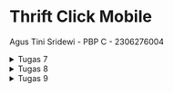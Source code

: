 # Thrift Click Mobile
Agus Tini Sridewi - PBP C - 2306276004
<details>
<summary>Tugas 7</summary>

## Jelaskan apa yang dimaksud dengan stateless widget dan stateful widget, dan jelaskan perbedaan dari keduanya.
**Stateless widget** adalah jenis widget yang tidak memiliki status internal yang bisa berubah setelah pertama kali dirender. Artinya, tampilan dan perilaku dari widget ini tetap konstan selama aplikasi berjalan, tanpa dipengaruhi oleh interaksi pengguna atau perubahan data. Karena, sifatnya yang statis, `stateless widget` sangat cocok digunakan untuk elemen yang hanya perlu ditampilkan satu kali dan tidak akan berubah. Contohnya seperti `Text`, `Icon`, `Image`, `Container`, yang tidak interaktif dan tidak memerlukan pembaruan tampilan.
**Stateful Widget** adalah jenis widget yang memiliki state atau keadaan yang dapat berubah seiring waktu. Karena status internalnya yang dapat berubah, widget ini biasanya digunakan untuk elemen yang dinamis, misalnya tombol yang bisa mengubah warna atau elemen UI yang responsif terhadap input pengguna. Widget ini dapat diperbaharui kapan saja jika statusnya berubah dengan `setState()`. Conthnya seperti `Checkbox`, `Slider`, `TextField`, dan lain-lain.

## Sebutkan widget apa saja yang kamu gunakan pada proyek ini dan jelaskan fungsinya.
Pada proyek ini, saya menggunakan beberapa widget utama dengan fungsi-fungsi berikut:
1. **Text**: Menampilkan teks pada layar. Widget ini digunakan untuk menyampaikan informasi atau sebagai label dari komponen lain.
2. **Icon**: Menampilkan ikon yang memberikan visualisasi tambahan atau simbol yang memudahkan pengguna memahami fungsi tertentu pada aplikasi.
3. **Column**: Mengatur tata letak komponen secara vertikal. Widget ini memungkinkan saya menyusun beberapa widget di atas dan di bawah satu sama lain.
4. **Row**: Mengatur tata letak komponen secara horizontal, sehingga widget yang berada di dalamnya tersusun dari kiri ke kanan.
Dalam proyek ini, digunakan untuk membuat tiga tombol (Lihat Daftar Produk, Tambah Produk, dan Logout) yang dapat merespon interaksi pengguna.
5. **SnackBar** : Menampilkan pesan singkat sementara di bagian bawah layar untuk menginformasikan sesuatu kepada pengguna. Dalam proyek ini, Snackbar muncul saat tombol ditekan, memberikan notifikasi seperti `Kamu telah menekan tombol Lihat Daftar Produk`.
6. **SizedBox** : Menyediakan ruang kosong di antara widget. Dalam proyek ini, `SizedBox` digunakan untuk memberi jarak vertikal antara komponen, seperti antara teks sambutan dan grid item.
7. **Padding** : Menambahkan ruang di sekitar widget untuk tata letak yang lebih rapi dan enak dilihat. Digunakan untuk mengatur jarak di sekitar `GridView`, `Text`, dan `Card`
8. **Center** : Menempatkan widget di tengah layar. `Center` digunakan untuk membuat teks dan tombol berada di tengah halaman, meningkatkan keterbacaan dan estetika tampilan.
9. **InkWell** : Memberikan efek _ripple_ saat widget ditekan dan mengatur aksi ketika ditekan. Di proyek ini, `InkWell` membungkus `ItemCard` sehingga kartu produk bereaksi saat pengguna mengetuknya dan menampilkan pesan `SnackBar`.
10. **GridView** : Membuat tampilan grid dengan sejumlah kolom dan baris yang ditentukan. `GridView.count` digunakan di sini untuk menampilkan tombol-tombol (seperti `Lihat Daftar Produk`, `Tambah Produk`, dan `Logout`) dalam grid tiga kolom.
11. **Card** : Memberikan tampilan kotak dengan bayangan untuk membungkus elemen UI, biasanya untuk menyusun informasi penting dalam bentuk kartu. `Card` di proyek ini digunakan untuk menampilkan informasi seperti NPM, nama, dan kelas.
**MaterialApp** : Root widget aplikasi Flutter kita yang menyediakan konfigurasi tema, pengaturan routing, dan beberapa fitur lain. Dalam proyek kali ini, `MaterialApp` mengatur judul aplikasi dan tema dasar untuk keseluruhan tampilan aplikasi.
12. **Scaffold** : Menyediakan struktur halaman dasar dengan `AppBar` pada bagian atas aplikasi, `body` sebagai wadah konten, dan komponen dasar lainnya. Dalam aplikasi ini, `Scaffold` digunakan untuk membuat kerangka utama setiap halaman, termasuk halaman beranda dengan tombol-tombol interaktif.
13. **AppBar** : Merupakan bilah judul yang ditempatkan di bagian atas layar, biasanya digunakan untuk menampilkan judul halaman atau tombol navigasi. Pada aplikasi ini, `AppBar` digunakan untuk menampilkan judul aplikasi.

Di proyek ini juga terdapat widget custom seperti `InfoCard`, `ItemHomepage`, dan `ItemCard`

## Apa fungsi dari setState()? Jelaskan variabel apa saja yang dapat terdampak dengan fungsi tersebut.
Dalam Flutter, fungsi setState() digunakan khusus pada StatefulWidget untuk memberi tahu bahwa ada perubahan pada data atau status widget, sehingga tampilan (UI) perlu diperbarui. Saat setState() dijalankan, Flutter akan memproses ulang fungsi build dari widget tersebut, yang memungkinkan tampilan menyesuaikan perubahan data secara langsung di layar. Dengan cara ini, aplikasi dapat merespons dengan cepat terhadap perubahan data atau interaksi pengguna.

Variabel-variabel yang terdampak oleh setState() adalah yang mengalami perubahan nilai dan didefinisikan dalam kelas State dari StatefulWidget. Misalnya, dalam proyek mental_health_tracker saat pertama kali dibuat, terdapat variabel counter, yang nilainya meningkat tiap kali tombol ditekan. Dalam kasus ini, setState() dipanggil setiap kali nilai counter berubah, sehingga UI selalu menampilkan angka terbaru. Contoh lain adalah String username = '' yang diperbarui seiring pengguna mengetik pada formulir, atau List<String> items = [] untuk daftar produk yang dapat diperbarui saat item ditambah atau dihapus.

Di proyek ini, tidak ada variabel yang dipengaruhi oleh setState() karena semua widget bersifat stateless. Namun, jika di masa mendatang ada fitur yang membutuhkan pembaruan tampilan saat data berubah, kita mungkin akan mempertimbangkan untuk menambahkan StatefulWidget, sehingga fungsi setState() dapat digunakan untuk menampilkan perubahan data pada UI.

## Jelaskan perbedaan antara const dengan final.
**const** digunakan untuk nilai yang bersifat konstan pada waktu kompilasi. Artinya, nilai tersebut harus sudah diketahui dan tidak boleh berubah selama eksekusi aplikasi. Contoh, const digunakan untuk widget atau nilai yang tidak akan pernah berubah.

**final** digunakan untuk nilai yang tetap setelah diberikan, tetapi nilainya dapat diketahui saat runtime, bukan hanya saat kompilasi. Contoh, objek yang diambil dari API bisa menggunakan final karena nilai tersebut akan tetap setelah diinisialisasi, namun diperoleh saat runtime.

## Jelaskan bagaimana cara kamu mengimplementasikan checklist-checklist di atas.
1. **Membuat Flutter Project dengan nama **azka_vogue** untuk mobile**
   ```dart
   flutter create azka_vogue
   ```
   
2. **Masuk ke direktori Flutter Project**
   ```dart
    cd azka_vogue
   ```
   
3.  **Membuat file baru bernama `menu.dart` pada direktori `azka_vogue/lib`**
   - Pada langkah ini, di dalam direktori `azka_vogue/lib` akan berisi 2 file, `main.dart` yang berfungsi sebagai layout utama aplikasi, dan `menu.dart` yang digunakan untuk menyimpan dan mengelola data menu yang akan ditampilkan di halaman utama aplikasi. Disini, saya juga memindahkan class `MyHomePage` dan `_MyHomePageState` dari file `main.dart` ke `menu.dart`.
     
4. **Membuat Widget Sederhana pada Flutter**
   - Mengubah Tema Warna aplikasi
      ```dart
      colorScheme: ColorScheme.fromSwatch(
          primarySwatch: Colors.pink,
        ).copyWith(secondary: const Color(0xFFBF360C)),
      ```
   - Mengubah Sifat Widget Halaman Menu Menjadi Stateless
     - Hapus `const MyHomePage(title: 'Flutter Demo Home Page')` menjadi `MyHomePage();`
     -  Menghapus seluruh kelas `MyHomePage` dan `_MyHomePageState`, dan buat `MyHomePage` baru yang meng-_extend_ `Stateless Widget`
       ```dart
      class MyHomePage extends StatelessWidget {
        MyHomePage({super.key});
    
        @override
        Widget build(BuildContext context) {
          return Scaffold(
      
          );
        }
      }
      ```
   - Membuat class baru bernama `InfoCard` pada berkas `menu.dart` yang akan menampilkan informasi _NPM_, _nama_, dan _kelas_.
     - Deklarasikan tiga variabel tersebut pada class `MyHomePage` di `menu.dart`
      ```dart
       final String npm = '2306276004'; // NPM
       final String name = 'Agus Tini Sridewi'; // Nama
       final String className = 'PBP C'; // Kelas
      ```
     - Buat class nya 
     ```dart
      class InfoCard extends StatelessWidget {
      // Kartu informasi yang menampilkan title dan content.
    
      final String title;  // Judul kartu.
      final String content;  // Isi kartu.
    
      const InfoCard({super.key, required this.title, required this.content});
    
      @override
      Widget build(BuildContext context) {
        ...
      }
     ```
    
    - Membuat `Button Card` Sederhana dengan `Icon`
       - Membuat class baru bernama `ItemHomepage`
          ```dart
            class ItemHomepage {
              final String name;
              final IconData icon;
              final Color color;
          
              ItemHomepage(this.name, this.icon, this.color);
          }
          ```
      - Buat List `ItemHomepage` yang berisi tombol-tombol yang ingin ditambahkan
         ```dart
          final List<ItemHomepage> items = [
                ItemHomepage("Lihat Daftar Produk", Icons.shopping_cart, const Color(0xFFFF3D00)),
                ItemHomepage("Tambah Produk", Icons.add, const Color(0xFFFF6E40)),
                ItemHomepage("Logout", Icons.logout, const Color(0xFFFF9380)),
            ];
        ```
      - Buat class 'ItemCard' untuk menampilkan tombol
        ```dart
          class ItemCard extends StatelessWidget {
          // Menampilkan kartu dengan ikon dan nama.
        
          final ItemHomepage item; 
          
          const ItemCard(this.item, {super.key}); 
        
          @override
          Widget build(BuildContext context) {
  
          }
        ```
      - Menggunakan warna pada ItemCard
         ```dart
         ...
        @override
        Widget build(BuildContext context) {
          return Material(
            color: item.color,
            ...
          );
        }
        ```
      - Menampilkan Snackbar dengan Pesan "Kamu telah menekan tombol .." dengan logika `onTap`
         ```dart
         ...
        @override
        Widget build(BuildContext context) {
          return Material(
           child: InkWell(
            // Aksi ketika kartu ditekan.
            onTap: () {
              // Menampilkan pesan SnackBar saat kartu ditekan.
              ScaffoldMessenger.of(context)
                ..hideCurrentSnackBar()
                ..showSnackBar(
                  SnackBar(content: Text("Kamu telah menekan tombol ${item.name}!"))
                );
            },
          );
        }
        ```
      - Integrasikan `InfoCard` dan `ItemCard` untuk ditampilkan di `MyHomePage` dengan cara mengubah bagian `Widget build()`.
        
5. **Jalankan Aplikasi**
   ```dart
    flutter run
   ```
</details>

<details>
<summary>Tugas 8</summary>

## Apa kegunaan const di Flutter? Jelaskan apa keuntungan ketika menggunakan const pada kode Flutter. Kapan sebaiknya kita menggunakan const, dan kapan sebaiknya tidak digunakan?
Keyword `const` digunakan di Flutter untuk mendeklarasikan konstanta yang nilainya tetap sepanjang waktu. Manfaat utama const adalah meningkatkan efisiensi performa karena objek yang dideklarasikan dengan const dibuat hanya sekali dan dapat digunakan kembali. 

`const` sebaiknya digunakan ketika kita yakin bahwa nilai atau widget tersebut tidak akan berubah selama aplikasi berjalan (statis). Namun, pengunaan  `const` sebaiknya dihindari jika nilai tersebut dinamis atau bergantung pada input pengguna, karena dapat menyebabkan error ketika kode dijalankan.

## Jelaskan dan bandingkan penggunaan Column dan Row pada Flutter. Berikan contoh implementasi dari masing-masing layout widget ini!
Di Flutter, **Column** dan **Row** adalah widget tata letak yang digunakan untuk menyusun widget secara vertikal dan horizontal.
  
 - **Column**: menyusun widget anak secara vertikal. Cocok untuk menampilkan konten bertingkat seperti formulir atau daftar.
 
 - **Row**: menyusun widget anak secara horizontal. Cocok untuk membuat toolbar, menu, atau menampilkan elemen dalam satu baris.


## Sebutkan apa saja elemen input yang kamu gunakan pada halaman form yang kamu buat pada tugas kali ini. Apakah terdapat elemen input Flutter lain yang tidak kamu gunakan pada tugas ini? Jelaskan!
Dalam tugas kali ini, saya menggunakan elemen sebagai berikut:
- `TextField` untuk menerima input teks nama, deskripsi, dan harga produk

Elemen input yang tidak saya gunakan, antara lain:
- `Checkbox` untuk pilihan opsi
-  `Radio` untuk memilih salah satu dari beberapa opsi
- `DropdownButton` untuk daftar pilihan.
- `Switch`, `Slider`, `DatePicker`, dan `TimePicker` yang bisa digunakan sesuai kebutuhan aplikasi. Namun, tidak semua elemen harus digunakan, dan pemilihan elemen bergantung pada jenis data yang ingin dikumpulkan dari pengguna.


## Bagaimana cara kamu mengatur tema (theme) dalam aplikasi Flutter agar aplikasi yang dibuat konsisten? Apakah kamu mengimplementasikan tema pada aplikasi yang kamu buat?
Flutter menyediakan `ThemeData` dalam widget `MaterialApp` untuk mengatur tema aplikasi. Anda dapat mendefinisikan warna, ukuran teks, serta gaya lainnya secara konsisten di seluruh aplikasi.

```dart
  MaterialApp(
    title: 'Flutter Demo',
    theme: ThemeData(
      colorScheme: ColorScheme.fromSwatch(
        primarySwatch: Colors.teal,
      ).copyWith(secondary: const Color(0xFFBF360C)),
      useMaterial3: true,
    ),
    home: MyHomePage(),
  );

```

## Bagaimana cara kamu menangani navigasi dalam aplikasi dengan banyak halaman pada Flutter?
Untuk menangani navigasi di aplikasi multi-halaman(multi-screens), Flutter menggunakan widget Navigator untuk transisi antar halaman. Dengan Navigator.push, Anda dapat membuka halaman baru, dan Navigator.pop digunakan untuk kembali ke halaman sebelumnya.

```dart
  onTap: () {
      Navigator.push(
      context,
      MaterialPageRoute(builder: (context)=> const ProductEntryFormPage())
    );
  },
```

Untuk aplikasi dengan banyak bagian, penggunaan Drawer sangat membantu dalam mengelola navigasi antar halaman.
```dart
class LeftDrawer extends StatelessWidget {
  const LeftDrawer({super.key});

  @override
  Widget build(BuildContext context) {
    return Drawer(
      ...
    )
```
</details>

<details>
<summary>Tugas 9</summary>

## Jelaskan mengapa kita perlu membuat model untuk melakukan pengambilan ataupun pengiriman data JSON? Apakah akan terjadi error jika kita tidak membuat model terlebih dahulu?

## Jelaskan fungsi dari library http yang sudah kamu implementasikan pada tugas ini

## Jelaskan fungsi dari CookieRequest dan jelaskan mengapa instance CookieRequest perlu untuk dibagikan ke semua komponen di aplikasi Flutter.
CookieRequest adalah bagian dari pustaka pbp_django_auth yang digunakan untuk menangani autentikasi berbasis cookie antara aplikasi Flutter dan backend Django. CookieRequest menyimpan informasi autentikasi (seperti session cookie) yang diterima dari server saat pengguna login. Semua request HTTP yang dikirim menggunakan CookieRequest otomatis menyertakan cookie autentikasi di header. Ini memastikan server mengenali pengguna tanpa perlu memasukkan kredensial berulang kali. Ga perlu login berulang", CookieRequest juga memastikan session cookie dihapus, baik di aplikasi maupun di server saat user logout.

Karena autentikasi berbasis session adalah fitur yang berlaku di seluruh aplikasi, instance CookieRequest harus tersedia untuk setiap widget atau layar yang memerlukan autentikasi. Ketika pengguna berpindah dari halaman produk ke halaman detail, cookie autentikasi perlu digunakan untuk memvalidasi pengguna tanpa meminta login ulang. Semua komponen aplikasi yang memerlukan komunikasi dengan server membutuhkan instance yang sama. Ini memastikan cookie session dan state tetap konsisten. Dengan menggunakan satu instance CookieRequest yang dibagikan pastinya akan mengurangi overhead karena tidak perlu membuat dan mengelola banyak instance untuk setiap komponen.

Dalam tugas ini kita membagikan instance CookieRequest menggunakan provider sehingga pengelolaan state menjadi lebih efisien. Komponen-komponen yang memerlukan akses hanya perlu memanggil context.watch<CookieRequest>().

## Jelaskan mekanisme pengiriman data mulai dari input hingga dapat ditampilkan pada Flutter.

## Jelaskan mekanisme autentikasi dari login, register, hingga logout. Mulai dari input data akun pada Flutter ke Django hingga selesainya proses autentikasi oleh Django dan tampilnya menu pada Flutter.

## Jelaskan bagaimana cara kamu mengimplementasikan checklist di atas secara step-by-step! (bukan hanya sekadar mengikuti tutorial).
1. Buat Django App:
  - Buat app authentication dan tambahkan ke INSTALLED_APPS.
2. Install & Konfigurasi CORS:
  - Jalankan pip install django-cors-headers.
  - Tambahkan corsheaders ke INSTALLED_APPS dan MIDDLEWARE.
  - Tambahkan pengaturan:
2. Buat Login View:
  - Tambahkan fungsi login pada authentication/views.py.
  - Tambahkan routing di authentication/urls.py
4. Tambahkan Path di URLs Utama:
  - Di urls.py utama, tambahkan
5. Install Dependencies
  flutter pub add provider
  flutter pub add pbp_django_auth
6. Modifikasi main.dart:
- Tambahkan Provider untuk membagikan CookieRequest ke seluruh aplikasi.
7. Buat login.dart:
- Tambahkan form login dengan autentikasi menggunakan endpoint /auth/login/.
8. Buat Register View:
- Tambahkan fungsi register di authentication/views.py.
- Tambahkan routing di authentication/urls.py
9. Buat register.dart di Flutter:
- Buat form register untuk mengirim data ke /auth/register/.
10. Tambahkan Dependency HTTP:
- Jalankan flutter pub add http.
- Tambahkan izin akses Internet di AndroidManifest.xml.
11. Setup Fetch Data:
- Buat model dengan Quicktype dan tambahkan di folder models/.
- Buat file list_moodentry.dart untuk menampilkan data dari endpoint /json/.
12. Buat View untuk Create Mood:
- Tambahkan fungsi create_mood_flutter di main/views.py.
- Tambahkan routing di main/urls.py
13. Modifikasi Form Flutter:
- Gunakan CookieRequest untuk mengirim data dari form ke endpoint /create-flutter/.
14. Buat Logout View di Django:
- Tambahkan fungsi logout di authentication/views.py.
- Tambahkan routing di authentication/urls.py:
15. Integrasi Logout pada Flutter:
- Tambahkan logika logout ke widget yang sesuai menggunakan endpoint /auth/logout/.
16. Test Semua Fungsi:
Coba login, register, fetch data, kirim data, dan logout melalui Flutter.
</details>
